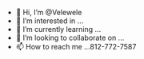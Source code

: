 - 👋 Hi, I’m @Velewele
- 👀 I’m interested in ...
- 🌱 I’m currently learning ...
- 💞️ I’m looking to collaborate on ...
- 📫 How to reach me ...812-772-7587 

<!---
Velewele/Velewele is a ✨ special ✨ repository because its `README.md` (this file) appears on your GitHub profile.
You can click the Preview link to take a look at your changes.
--->
